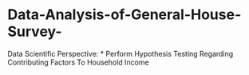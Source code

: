 # Data-Analysis-of-General-House-Survey-
Data Scientific Perspective: * Perform Hypothesis Testing Regarding Contributing Factors To Household Income
